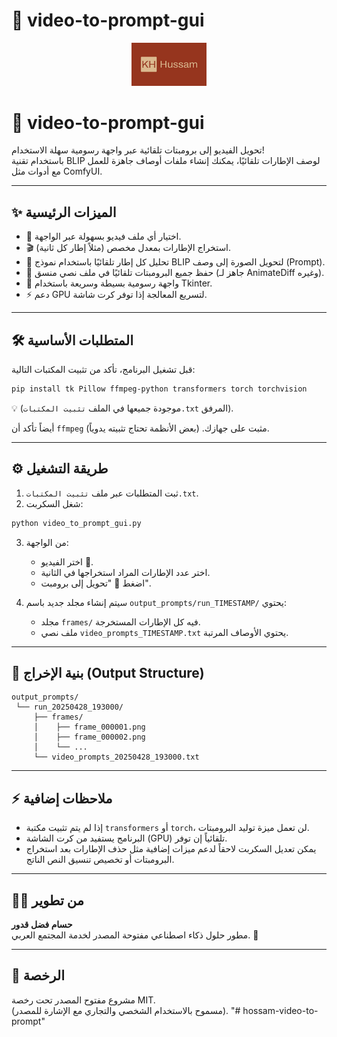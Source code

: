 # 📄 video-to-prompt-gui

<p align="center">
  <img src="assets/logo.png" alt="شعار KH" width="120"/> <!-- تأكد من وضع الشعار في مجلد assets -->
</p>



# 📄 video-to-prompt-gui

تحويل الفيديو إلى برومبتات تلقائية عبر واجهة رسومية سهلة الاستخدام!  
باستخدام تقنية BLIP لوصف الإطارات تلقائيًا، يمكنك إنشاء ملفات أوصاف جاهزة للعمل مع أدوات مثل ComfyUI.

---

## ✨ الميزات الرئيسية

- 📁 اختيار أي ملف فيديو بسهولة عبر الواجهة.
- 🎬 استخراج الإطارات بمعدل مخصص (مثلاً إطار كل ثانية).
- 🧠 تحليل كل إطار تلقائيًا باستخدام نموذج BLIP لتحويل الصورة إلى وصف (Prompt).
- 💾 حفظ جميع البرومبتات تلقائيًا في ملف نصي منسق (جاهز لـ AnimateDiff وغيره).
- 🚀 واجهة رسومية بسيطة وسريعة باستخدام Tkinter.
- ⚡️ دعم GPU لتسريع المعالجة إذا توفر كرت شاشة.

---

## 🛠️ المتطلبات الأساسية

قبل تشغيل البرنامج، تأكد من تثبيت المكتبات التالية:

```bash
pip install tk Pillow ffmpeg-python transformers torch torchvision
```

💡 (موجودة جميعها في الملف `تثبيت المكتبات.txt` المرفق).

أيضاً تأكد أن `ffmpeg` مثبت على جهازك. (بعض الأنظمة تحتاج تثبيته يدوياً).

---

## ⚙️ طريقة التشغيل

1. ثبت المتطلبات عبر ملف `تثبيت المكتبات.txt`.
2. شغل السكربت:

```bash
python video_to_prompt_gui.py
```

3. من الواجهة:
   - اختر الفيديو 📁.
   - اختر عدد الإطارات المراد استخراجها في الثانية.
   - اضغط 🚀 "تحويل إلى برومبت".

4. سيتم إنشاء مجلد جديد باسم `output_prompts/run_TIMESTAMP/` يحتوي:
   - مجلد `frames/` فيه كل الإطارات المستخرجة.
   - ملف نصي `video_prompts_TIMESTAMP.txt` يحتوي الأوصاف المرتبة.

---

## 📂 بنية الإخراج (Output Structure)

```
output_prompts/
 └── run_20250428_193000/
     ├── frames/
     │    ├── frame_000001.png
     │    ├── frame_000002.png
     │    └── ...
     └── video_prompts_20250428_193000.txt
```

---

## ⚡ ملاحظات إضافية

- إذا لم يتم تثبيت مكتبة `transformers` أو `torch`، لن تعمل ميزة توليد البرومبتات.
- البرنامج يستفيد من كرت الشاشة (GPU) تلقائياً إن توفر.
- يمكن تعديل السكربت لاحقاً لدعم ميزات إضافية مثل حذف الإطارات بعد استخراج البرومبتات أو تخصيص تنسيق النص الناتج.

---

## 👨‍💻 من تطوير

**حسام فضل قدور**  
مطور حلول ذكاء اصطناعي مفتوحة المصدر لخدمة المجتمع العربي. 🌟

---

## 📝 الرخصة

مشروع مفتوح المصدر تحت رخصة MIT.  
(مسموح بالاستخدام الشخصي والتجاري مع الإشارة للمصدر).
"# hossam-video-to-prompt" 
